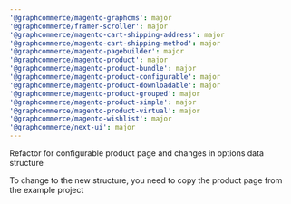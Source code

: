 ```yaml
---
'@graphcommerce/magento-graphcms': major
'@graphcommerce/framer-scroller': major
'@graphcommerce/magento-cart-shipping-address': major
'@graphcommerce/magento-cart-shipping-method': major
'@graphcommerce/magento-pagebuilder': major
'@graphcommerce/magento-product': major
'@graphcommerce/magento-product-bundle': major
'@graphcommerce/magento-product-configurable': major
'@graphcommerce/magento-product-downloadable': major
'@graphcommerce/magento-product-grouped': major
'@graphcommerce/magento-product-simple': major
'@graphcommerce/magento-product-virtual': major
'@graphcommerce/magento-wishlist': major
'@graphcommerce/next-ui': major
---
```


Refactor for configurable product page and changes in options data structure

To change to the new structure, you need to copy the product page from the example project
